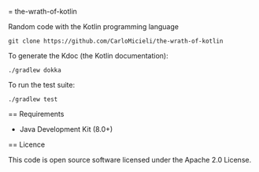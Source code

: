 = the-wrath-of-kotlin

Random code with the Kotlin programming language

    git clone https://github.com/CarloMicieli/the-wrath-of-kotlin
    
To generate the Kdoc (the Kotlin documentation):

    ./gradlew dokka

To run the test suite:

    ./gradlew test

== Requirements

* Java Development Kit (8.0+)

== Licence

This code is open source software licensed under the Apache 2.0 License.
